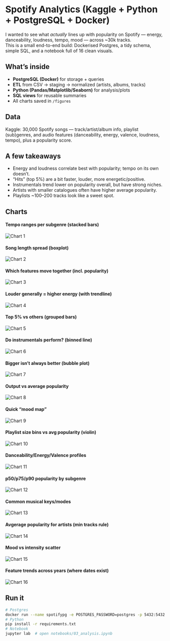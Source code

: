 # Spotify Analytics (Kaggle + Python + PostgreSQL + Docker)

I wanted to see what *actually* lines up with popularity on Spotify — energy, danceability, loudness, tempo, mood — across ~30k tracks.  
This is a small end-to-end build: Dockerised Postgres, a tidy schema, simple SQL, and a notebook full of 16 clean visuals.

## What’s inside
- **PostgreSQL (Docker)** for storage + queries  
- **ETL** from CSV → staging → normalized (artists, albums, tracks)  
- **Python (Pandas/Matplotlib/Seaborn)** for analysis/plots  
- **SQL views** for reusable summaries  
- All charts saved in `/figures`

## Data
Kaggle: 30,000 Spotify songs — track/artist/album info, playlist (sub)genres, and audio features (danceability, energy, valence, loudness, tempo), plus a popularity score.

## A few takeaways
- Energy and loudness correlate best with popularity; tempo on its own doesn’t.
- “Hits” (top 5%) are a bit faster, louder, more energetic/positive.
- Instrumentals trend lower on popularity overall, but have strong niches.
- Artists with smaller catalogues often have higher average popularity.
- Playlists ~100–200 tracks look like a sweet spot.

## Charts

#### Tempo ranges per subgenre (stacked bars)
![Chart 1](./figures/tempo_buckets_by_subgenre.png)

#### Song length spread (boxplot)
![Chart 2](./figures/duration_distribution_by_subgenre.png)

#### Which features move together (incl. popularity)
![Chart 3](./figures/feature_correlation_heatmap.png)

#### Louder generally = higher energy (with trendline)
![Chart 4](./figures/loudness_vs_energy.png)

#### Top 5% vs others (grouped bars)
![Chart 5](./figures/hit_vs_nonhit_feature_profile.png)

#### Do instrumentals perform? (binned line)
![Chart 6](./figures/instrumentalness_vs_popularity.png)

#### Bigger isn’t always better (bubble plot)
![Chart 7](./figures/subgenre_size_vs_popularity_bubble.png)

#### Output vs average popularity
![Chart 8](./figures/artist_productivity_vs_popularity.png)

#### Quick “mood map”
![Chart 9](./figures/energy_danceability_quadrants.png)

#### Playlist size bins vs avg popularity (violin)
![Chart 10](./figures/playlist_size_vs_popularity_violin.png)

#### Danceability/Energy/Valence profiles
![Chart 11](./figures/subgenre_feature_profile.png)

#### p50/p75/p90 popularity by subgenre
![Chart 12](./figures/subgenre_popularity_distribution.png)

#### Common musical keys/modes
![Chart 13](./figures/keys_modes_overall.png)

#### Avgerage popularity for artists (min tracks rule)
![Chart 14](./figures/top_artists_avg_pop.png)

#### Mood vs intensity scatter
![Chart 15](./figures/scatter_valence_vs_energy.png)

#### Feature trends across years (where dates exist)
![Chart 16](./figures/trends_by_release_year.png)


## Run it
```bash
# Postgres
docker run --name spotifypg -e POSTGRES_PASSWORD=postgres -p 5432:5432 -d postgres:16
# Python
pip install -r requirements.txt
# Notebook
jupyter lab  # open notebooks/03_analysis.ipynb




